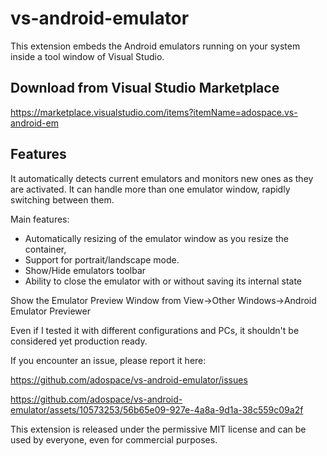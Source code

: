# vs-android-emulator
This extension embeds the Android emulators running on your system inside a tool window of Visual Studio.

## Download from Visual Studio Marketplace

https://marketplace.visualstudio.com/items?itemName=adospace.vs-android-em

## Features

It automatically detects current emulators and monitors new ones as they are activated. It can handle more than one emulator window, rapidly switching between them.

Main features:

- Automatically resizing of the emulator window as you resize the container,
- Support for portrait/landscape mode.
- Show/Hide emulators toolbar
- Ability to close the emulator with or without saving its internal state

Show the Emulator Preview Window from View->Other Windows->Android Emulator Previewer

Even if I tested it with different configurations and PCs, it shouldn't be considered yet production ready.

If you encounter an issue, please report it here:

https://github.com/adospace/vs-android-emulator/issues



https://github.com/adospace/vs-android-emulator/assets/10573253/56b65e09-927e-4a8a-9d1a-38c559c09a2f



This extension is released under the permissive MIT license and can be used by everyone, even for commercial purposes.
